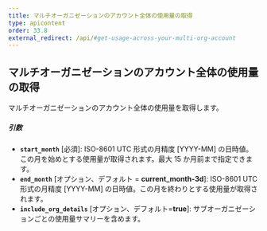 ```yaml
---
title: マルチオーガニゼーションのアカウント全体の使用量の取得
type: apicontent
order: 33.8
external_redirect: /api/#get-usage-across-your-multi-org-account
---
```


## マルチオーガニゼーションのアカウント全体の使用量の取得

マルチオーガニゼーションのアカウント全体の使用量を取得します。

##### 引数
* **`start_month`** [必須]:
    ISO-8601 UTC 形式の月精度 [YYYY-MM] の日時値。この月を始めとする使用量が取得されます。最大 15 か月前まで指定できます。
* **`end_month`** [オプション、デフォルト = **current_month-3d**]:
    ISO-8601 UTC 形式の月精度 [YYYY-MM] の日時値。この月を終わりとする使用量が取得されます。
* **`include_org_details`** [オプション、デフォルト=**true**]:
    サブオーガニゼーションごとの使用量サマリーを含めます。
